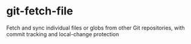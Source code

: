 # git-fetch-file
Fetch and sync individual files or globs from other Git repositories, with commit tracking and local-change protection
